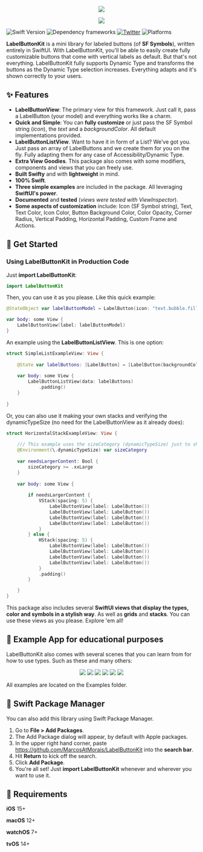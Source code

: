 <p align="center">
  <img src="https://www.marcostmorais.com/labelbutton/cover2.png">
</p>
<p align="center">
    <img src="https://www.marcostmorais.com/labelbutton/cover.png">
</p>

![Swift Version](https://img.shields.io/badge/Swift-5.5-F16D39.svg?style=flat) ![Dependency frameworks](https://img.shields.io/badge/Supports-_Swift_Package_Manager-F16D39.svg?style=flat) [![Twitter](https://img.shields.io/badge/twitter-@marcostmorais-blue.svg?style=flat)](https://twitter.com/marcostmorais) ![Platforms](https://img.shields.io/badge/platforms-iOS%20%7C%20macOS%20%7C%20watchOS%20%7C%20tvOS%20%7C%20iPadOS-blue)

**LabelButtonKit** is a mini library for labeled buttons (of **SF Symbols**), written entirely in SwiftUI. With LabelButtonKit, you'll be able to easily create fully customizable buttons that come with vertical labels as default. But that's not everything. LabelButtonKit fully supports Dynamic Type and transforms the buttons as the Dynamic Type selection increases. Everything adapts and it's shown correctly to your users.

## ✨ Features

- **LabelButtonView**: The primary view for this framework. Just call it, pass a LabelButton (your model) and everything works like a charm.
- **Quick and Simple**: You can **fully customize** or just pass the SF Symbol string (*icon*), the *text* and a *backgroundColor*. All default implementations provided.
- **LabelButtonListView**. Want to have it in form of a List? We've got you. Just pass an array of LabelButtons and we create them for you on the fly. Fully adapting them for any case of Accessibility/Dynamic Type.
- **Extra View Goodies**. This package also comes with some modifiers, components and views that you can freely use.
- **Built Swifty** and with **lightweight** in mind.
- **100% Swift**.
- **Three simple examples** are included in the package. All leveraging **SwiftUI's power**.
- **Documented** and **tested** (*views were tested with ViewInspector*).
- **Some aspects of customization** include: Icon (SF Symbol string), Text, Text Color, Icon Color, Button Background Color, Color Opacity, Corner Radius, Vertical Padding, Horizontal Padding, Custom Frame and Actions.

## 🚀 Get Started

### Using LabelButtonKit in Production Code
Just **import LabelButtonKit**:

```swift
import LabelButtonKit
```

Then, you can use it as you please. Like this quick example:

```swift
@StateObject var labelButtonModel = LabelButton(icon: "text.bubble.fill", text: "Translate", textColor: .accentColor, iconColor: .accentColor, backgroundColor: .accentColor.opacity(0.15))

var body: some View {
    LabelButtonView(label: labelButtonModel)
}
```

An example using the **LabelButtonListView**. This is one option:
```swift
struct SimpleListExampleView: View {
    
    @State var labelButtons: [LabelButton] = [LabelButton(backgroundColor: .purple.opacity(0.50)), LabelButton(), LabelButton()]
    
    var body: some View {
        LabelButtonListView(data: labelButtons)
            .padding()
    }
    
}
```

Or, you can also use it making your own stacks and verifying the dynamicTypeSize (no need for the LabelButtonView as it already does):


```swift
struct HorizontalStackExampleView: View {
    
    /// This example uses the sizeCategory (dynamicTypeSize) just to show that it can be used outside the LabelButtonListView. LabelButtons already adjust accordingly.
    @Environment(\.dynamicTypeSize) var sizeCategory
    
    var needsLargerContent: Bool {
        sizeCategory >= .xxLarge
    }
    
    var body: some View {
                
        if needsLargerContent {
            VStack(spacing: 5) {
                LabelButtonView(label: LabelButton())
                LabelButtonView(label: LabelButton())
                LabelButtonView(label: LabelButton())
                LabelButtonView(label: LabelButton())
            }
        } else {
            HStack(spacing: 5) {
                LabelButtonView(label: LabelButton())
                LabelButtonView(label: LabelButton())
                LabelButtonView(label: LabelButton())
                LabelButtonView(label: LabelButton())
            }
            .padding()
        }

    }
}
```

This package also includes several **SwiftUI views that display the types, color and symbols in a stylish way**. As well as **grids** and **stacks**. You can use these views as you please. Explore 'em all!

## 📱 Example App for educational purposes

LabelButtonKit also comes with several scenes that you can learn from for how to use types. Such as these and many others:

<p align="center">
  <img src="https://www.marcostmorais.com/labelbutton/example1.png">
  <img src="https://www.marcostmorais.com/labelbutton/example2.png">
  <img src="https://www.marcostmorais.com/labelbutton/example3.png">
  <img src="https://www.marcostmorais.com/labelbutton/example4.png">
  <img src="https://www.marcostmorais.com/labelbutton/example5.png">
  <img src="https://www.marcostmorais.com/labelbutton/example6.png">
</p>

All examples are located on the Examples folder.

## 🔨 Swift Package Manager

You can also add this library using Swift Package Manager.

1. Go to **File > Add Packages**.
2. The Add Package dialog will appear, by default with Apple packages.
3. In the upper right hand corner, paste https://github.com/MarcosAtMorais/LabelButtonKit into the **search bar**.
4. Hit **Return** to kick off the search.
5. Click **Add Package**.
6. You're all set! Just **import LabelButtonKit** whenever and wherever you want to use it.

## 🌟 Requirements

**iOS** 15+

**macOS** 12+

**watchOS** 7+

**tvOS** 14+
